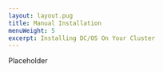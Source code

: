 ```yaml
---
layout: layout.pug
title: Manual Installation
menuWeight: 5
excerpt: Installing DC/OS On Your Cluster
---
```


Placeholder